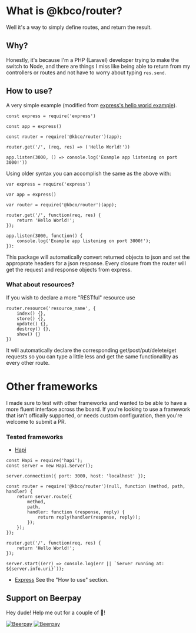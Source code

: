 # What is @kbco/router?

Well it's a way to simply define routes, and return the result.

## Why?
Honestly, it's because I'm a PHP (Laravel) developer trying to make the switch to Node, and there are things I miss like being able to return from my controllers or routes and not have to worry about typing `res.send`.

## How to use?
A very simple example (modified from [express's hello world example](http://expressjs.com/en/starter/hello-world.html)).
```node
const express = require('express')

const app = express()

const router = require('@kbco/router')(app);

router.get('/', (req, res) => ('Hello World!'))

app.listen(3000, () => console.log('Example app listening on port 3000!'))
```
Using older syntax you can accomplish the same as the above with:

```node
var express = require('express')

var app = express()

var router = require('@kbco/router')(app);

router.get('/', function(req, res) {
    return 'Hello World!';
});

app.listen(3000, function() {
    console.log('Example app listening on port 3000!');
}):
```

This package will automatically convert returned objects to json and set the approprate headers for a json response. Every closure from the router will get the request and response objects from express.

### What about resources?
If you wish to declare a more "RESTful" resource use

```node
router.resource('resource_name', {
    index() {},
    store() {},
    update() {},
    destroy() {},
    show() {}
})
```
It will automatically declare the corresponding get/post/put/delete/get requests so you can type a little less and get the same functionallity as every other route.

# Other frameworks
I made sure to test with other frameworks and wanted to be able to have a more fluent interface across the board. If you're looking to use a framework that isn't offically supported, or needs custom configuration, then you're welcome to submit a PR.

### Tested frameworks 
 - [Hapi](https://github.com/hapijs/hapi)
```node
const Hapi = require('hapi');
const server = new Hapi.Server();

server.connection({ port: 3000, host: 'localhost' });

const router = require('@kbco/router')(null, function (method, path, handler) {
    return server.route({
        method,
        path,
        handler: function (response, reply) {
            return reply(handler(response, reply));
        });
    });
});

router.get('/', function(req, res) {
    return 'Hello World!';
});

server.start((err) => console.log(err || `Server running at: ${server.info.uri}`));

```
 - [Express](https://github.com/expressjs/express)
See the "How to use" section.

## Support on Beerpay
Hey dude! Help me out for a couple of :beers:!

[![Beerpay](https://beerpay.io/metabitco/router-wrapper/badge.svg?style=beer-square)](https://beerpay.io/metabitco/router-wrapper)  [![Beerpay](https://beerpay.io/metabitco/router-wrapper/make-wish.svg?style=flat-square)](https://beerpay.io/metabitco/router-wrapper?focus=wish)